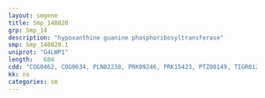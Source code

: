 ```yaml
---
layout: smgene
title: Smp_148820
grp: Smp_14
description: "hypoxanthine guanine phosphoribosyltransferase"
smp: Smp_148820.1
uniprot: "G4LWP1"
length:   684
cdd: "COG0462, COG0634, PLN02238, PRK09246, PRK15423, PTZ00149, TIGR01203, TIGR01251, cd06223, cl00309, pfam00156"
kk: ns
categories: sm
---
```

